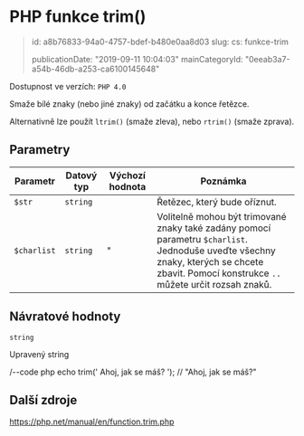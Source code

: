 PHP funkce trim()
=================

> id: a8b76833-94a0-4757-bdef-b480e0aa8d03
> slug:
> 	cs: funkce-trim
> 
> publicationDate: "2019-09-11 10:04:03"
> mainCategoryId: "0eeab3a7-a54b-46db-a253-ca6100145648"

Dostupnost ve verzích: `PHP 4.0`

Smaže bílé znaky (nebo jiné znaky) od začátku a konce řetězce.

Alternativně lze použít `ltrim()` (smaže zleva), nebo `rtrim()` (smaže zprava).

Parametry
--------------

| Parametr | Datový typ | Výchozí hodnota | Poznámka |
|-----|-----|-----|-----|
| `$str` | `string` |  | Řetězec, který bude oříznut. |
| `$charlist` | `string` | " | Volitelně mohou být trimované znaky také zadány pomocí parametru `$charlist`. Jednoduše uveďte všechny znaky, kterých se chcete zbavit. Pomocí konstrukce `..` můžete určit rozsah znaků. |

Návratové hodnoty
----------------

`string`

Upravený string

/--code php
echo trim('             Ahoj, jak se máš?      '); // "Ahoj, jak se máš?"

Další zdroje
------------

https://php.net/manual/en/function.trim.php
